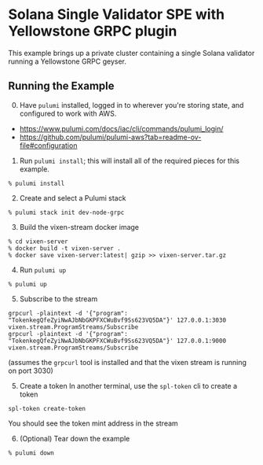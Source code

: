 # Solana Single Validator SPE with Yellowstone GRPC plugin

This example brings up a private cluster containing a single Solana validator running a Yellowstone
GRPC geyser.

## Running the Example

0. Have `pulumi` installed, logged in to wherever you're storing state, and configured to work with AWS.

- https://www.pulumi.com/docs/iac/cli/commands/pulumi_login/
- https://github.com/pulumi/pulumi-aws?tab=readme-ov-file#configuration

1. Run `pulumi install`; this will install all of the required pieces for this example.

```
% pulumi install
```

2. Create and select a Pulumi stack

```
% pulumi stack init dev-node-grpc
```

3. Build the vixen-stream docker image

```
% cd vixen-server
% docker build -t vixen-server .
% docker save vixen-server:latest| gzip >> vixen-server.tar.gz
```

4. Run `pulumi up`

```
% pulumi up
```

5. Subscribe to the stream
```
grpcurl -plaintext -d '{"program": "TokenkegQfeZyiNwAJbNbGKPFXCWuBvf9Ss623VQ5DA"}' 127.0.0.1:3030 vixen.stream.ProgramStreams/Subscribe
grpcurl -plaintext -d '{"program": "TokenkegQfeZyiNwAJbNbGKPFXCWuBvf9Ss623VQ5DA"}' 127.0.0.1:9000 vixen.stream.ProgramStreams/Subscribe
```
(assumes the `grpcurl` tool is installed and that the vixen stream is running on port 3030)

5. Create a token
In another terminal, use the `spl-token` cli to create a token
```
spl-token create-token
```
You should see the token mint address in the stream


6. (Optional) Tear down the example

```bash
% pulumi down
```

